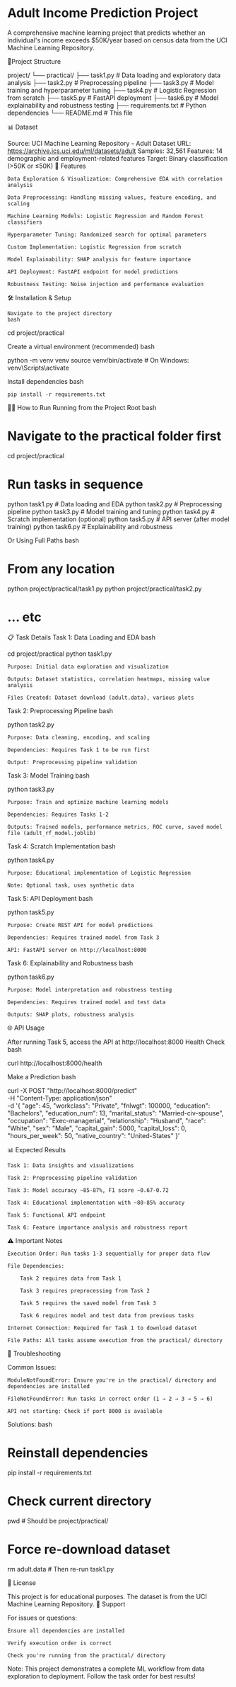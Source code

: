 # Adult Income Prediction Project

A comprehensive machine learning project that predicts whether an individual's income exceeds $50K/year based on census data from the UCI Machine Learning Repository.


📁Project Structure

project/
└── practical/
    ├── task1.py          # Data loading and exploratory data analysis
    ├── task2.py          # Preprocessing pipeline
    ├── task3.py          # Model training and hyperparameter tuning
    ├── task4.py          # Logistic Regression from scratch
    ├── task5.py          # FastAPI deployment
    ├── task6.py          # Model explainability and robustness testing
    ├── requirements.txt  # Python dependencies
    └── README.md         # This file

📊 Dataset

Source: UCI Machine Learning Repository - Adult Dataset
URL: https://archive.ics.uci.edu/ml/datasets/adult
Samples: 32,561
Features: 14 demographic and employment-related features
Target: Binary classification (>50K or ≤50K)
🚀 Features

    Data Exploration & Visualization: Comprehensive EDA with correlation analysis

    Data Preprocessing: Handling missing values, feature encoding, and scaling

    Machine Learning Models: Logistic Regression and Random Forest classifiers

    Hyperparameter Tuning: Randomized search for optimal parameters

    Custom Implementation: Logistic Regression from scratch

    Model Explainability: SHAP analysis for feature importance

    API Deployment: FastAPI endpoint for model predictions

    Robustness Testing: Noise injection and performance evaluation

🛠 Installation & Setup

    Navigate to the project directory
    bash

cd project/practical

Create a virtual environment (recommended)
bash

python -m venv venv
source venv/bin/activate  # On Windows: venv\Scripts\activate

Install dependencies
bash

    pip install -r requirements.txt

🏃‍♂️ How to Run
Running from the Project Root
bash

# Navigate to the practical folder first
cd project/practical

# Run tasks in sequence
python task1.py  # Data loading and EDA
python task2.py  # Preprocessing pipeline
python task3.py  # Model training and tuning
python task4.py  # Scratch implementation (optional)
python task5.py  # API server (after model training)
python task6.py  # Explainability and robustness

Or Using Full Paths
bash

# From any location
python project/practical/task1.py
python project/practical/task2.py
# ... etc

📋 Task Details
Task 1: Data Loading and EDA
bash

cd project/practical
python task1.py

    Purpose: Initial data exploration and visualization

    Outputs: Dataset statistics, correlation heatmaps, missing value analysis

    Files Created: Dataset download (adult.data), various plots

Task 2: Preprocessing Pipeline
bash

python task2.py

    Purpose: Data cleaning, encoding, and scaling

    Dependencies: Requires Task 1 to be run first

    Output: Preprocessing pipeline validation

Task 3: Model Training
bash

python task3.py

    Purpose: Train and optimize machine learning models

    Dependencies: Requires Tasks 1-2

    Outputs: Trained models, performance metrics, ROC curve, saved model file (adult_rf_model.joblib)

Task 4: Scratch Implementation
bash

python task4.py

    Purpose: Educational implementation of Logistic Regression

    Note: Optional task, uses synthetic data

Task 5: API Deployment
bash

python task5.py

    Purpose: Create REST API for model predictions

    Dependencies: Requires trained model from Task 3

    API: FastAPI server on http://localhost:8000

Task 6: Explainability and Robustness
bash

python task6.py

    Purpose: Model interpretation and robustness testing

    Dependencies: Requires trained model and test data

    Outputs: SHAP plots, robustness analysis

🌐 API Usage

After running Task 5, access the API at http://localhost:8000
Health Check
bash

curl http://localhost:8000/health

Make a Prediction
bash

curl -X POST "http://localhost:8000/predict" \
  -H "Content-Type: application/json" \
  -d '{
    "age": 45,
    "workclass": "Private",
    "fnlwgt": 100000,
    "education": "Bachelors",
    "education_num": 13,
    "marital_status": "Married-civ-spouse",
    "occupation": "Exec-managerial",
    "relationship": "Husband",
    "race": "White",
    "sex": "Male",
    "capital_gain": 5000,
    "capital_loss": 0,
    "hours_per_week": 50,
    "native_country": "United-States"
  }'

📊 Expected Results

    Task 1: Data insights and visualizations

    Task 2: Preprocessing pipeline validation

    Task 3: Model accuracy ~85-87%, F1 score ~0.67-0.72

    Task 4: Educational implementation with ~80-85% accuracy

    Task 5: Functional API endpoint

    Task 6: Feature importance analysis and robustness report

⚠️ Important Notes

    Execution Order: Run tasks 1-3 sequentially for proper data flow

    File Dependencies:

        Task 2 requires data from Task 1

        Task 3 requires preprocessing from Task 2

        Task 5 requires the saved model from Task 3

        Task 6 requires model and test data from previous tasks

    Internet Connection: Required for Task 1 to download dataset

    File Paths: All tasks assume execution from the practical/ directory

🔧 Troubleshooting

Common Issues:

    ModuleNotFoundError: Ensure you're in the practical/ directory and dependencies are installed

    FileNotFoundError: Run tasks in correct order (1 → 2 → 3 → 5 → 6)

    API not starting: Check if port 8000 is available

Solutions:
bash

# Reinstall dependencies
pip install -r requirements.txt

# Check current directory
pwd  # Should be project/practical/

# Force re-download dataset
rm adult.data  # Then re-run task1.py

📝 License

This project is for educational purposes. The dataset is from the UCI Machine Learning Repository.
🤝 Support

For issues or questions:

    Ensure all dependencies are installed

    Verify execution order is correct

    Check you're running from the practical/ directory

Note: This project demonstrates a complete ML workflow from data exploration to deployment. Follow the task order for best results!
